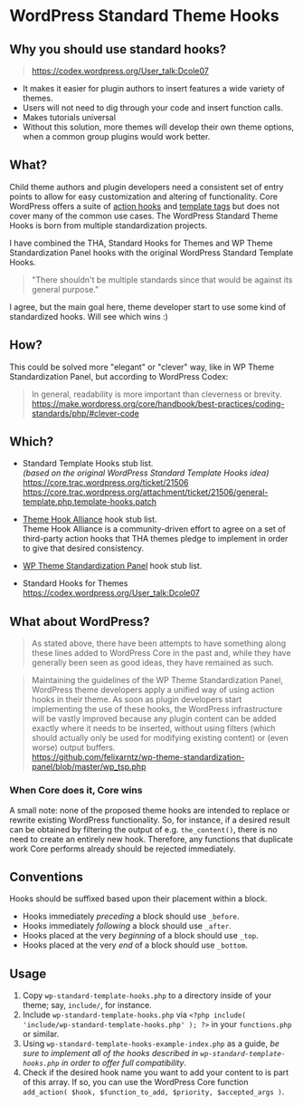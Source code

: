 # WordPress Standard Theme Hooks

## Why you should use standard hooks? ##
> https://codex.wordpress.org/User_talk:Dcole07<br/>
* It makes it easier for plugin authors to insert features a wide variety of themes.
* Users will not need to dig through your code and insert function calls.
* Makes tutorials universal
* Without this solution, more themes will develop their own theme options,
when a common group plugins would work better.

## What? ##
Child theme authors and plugin developers need a consistent set of entry points to allow for easy customization and altering of functionality. Core WordPress offers a suite of [action hooks](http://codex.wordpress.org/Plugin_API/Action_Reference/) and [template tags](http://codex.wordpress.org/Template_tags) but does not cover many of the common use cases. The WordPress Standard Theme Hooks is born from multiple standardization projects.

I have combined the THA, Standard Hooks for Themes and WP Theme Standardization Panel hooks with the original WordPress Standard Template Hooks.

> "There shouldn't be multiple standards since that would be against its general purpose."

I agree, but the main goal here, theme developer start to use some kind of standardized hooks. Will see which wins :)

## How? ##
This could be solved more "elegant" or "clever" way, like in WP Theme Standardization Panel,
but according to WordPress Codex:
> In general, readability is more important than cleverness or brevity.<br/>
https://make.wordpress.org/core/handbook/best-practices/coding-standards/php/#clever-code

## Which? ##

* Standard Template Hooks stub list.<br/>
_(based on the original WordPress Standard Template Hooks idea)<br/>_
https://core.trac.wordpress.org/ticket/21506<br/>
https://core.trac.wordpress.org/attachment/ticket/21506/general-template.php.template-hooks.patch

* [Theme Hook Alliance](https://github.com/zamoose/themehookalliance) hook stub list.<br/>
Theme Hook Alliance is a community-driven effort to agree on a set of third-party action hooks that THA themes pledge to implement in order to give that desired consistency.

* [WP Theme Standardization Panel](https://github.com/felixarntz/wp-theme-standardization-panel/) hook stub list.<br/>

* Standard Hooks for Themes<br/>
https://codex.wordpress.org/User_talk:Dcole07

## What about WordPress? ##
> As stated above, there have been attempts to have something along these lines added to WordPress Core in the past and, while they have generally been seen as good ideas, they have remained as such.

> Maintaining the guidelines of the WP Theme Standardization Panel, WordPress theme developers apply a unified
way of using action hooks in their theme. As soon as plugin developers start implementing the use of these
hooks, the WordPress infrastructure will be vastly improved because any plugin content can be added exactly
where it needs to be inserted, without using filters (which should actually only be used for modifying existing
content) or (even worse) output buffers.<br/>
https://github.com/felixarntz/wp-theme-standardization-panel/blob/master/wp_tsp.php

### When Core does it, Core wins ###
A small note: none of the proposed theme hooks are intended to replace or rewrite existing WordPress functionality. So, for instance, if a desired result can be obtained by filtering the output of e.g. `the_content()`, there is no need to create an entirely new hook. Therefore, any functions that duplicate work Core performs already should be rejected immediately.

## Conventions ##

Hooks should be suffixed based upon their placement within a block.
* Hooks immediately *preceding* a block should use `_before`.
* Hooks immediately *following* a block should use `_after`.
* Hooks placed at the very *beginning* of a block should use `_top`.
* Hooks placed at the very *end* of a block should use `_bottom`.


## Usage ##

1. Copy `wp-standard-template-hooks.php` to a directory inside of your theme; say, `include/`, for instance.
2. Include `wp-standard-template-hooks.php` via `<?php include( 'include/wp-standard-template-hooks.php' ); ?>` in your `functions.php` or similar.
3. Using `wp-standard-template-hooks-example-index.php` as a guide, *be sure to implement all of the hooks described in `wp-standard-template-hooks.php` in order to offer full compatibility*.
4. Check if the desired hook name you want to add your content to is part of this array. If so, you can use the WordPress Core function `add_action( $hook, $function_to_add, $priority, $accepted_args )`.

